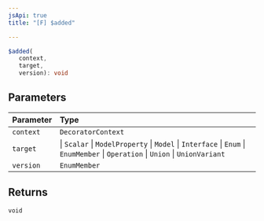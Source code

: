 ```yaml
---
jsApi: true
title: "[F] $added"

---
```

```ts
$added(
   context, 
   target, 
   version): void
```

## Parameters

| Parameter | Type |
| :------ | :------ |
| `context` | `DecoratorContext` |
| `target` |  \| `Scalar` \| `ModelProperty` \| `Model` \| `Interface` \| `Enum` \| `EnumMember` \| `Operation` \| `Union` \| `UnionVariant` |
| `version` | `EnumMember` |

## Returns

`void`
